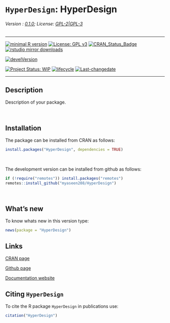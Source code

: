 
# `HyperDesign`: HyperDesign

###### Version : [0.1.0](https://myaseen208.com/HyperDesign/); License: [GPL-2\|GPL-3](https://www.r-project.org/Licenses/)

------------------------------------------------------------------------

[![minimal R
version](https://img.shields.io/badge/R%3E%3D-2.10.0-6666ff.svg)](https://cran.r-project.org/)
[![License: GPL
v3](https://img.shields.io/badge/License-GPL%20v3-blue.svg)](https://www.gnu.org/licenses/gpl-3.0)
[![CRAN_Status_Badge](https://www.r-pkg.org/badges/version-last-release/HyperDesign)](https://cran.r-project.org/package=HyperDesign)
[![rstudio mirror
downloads](https://cranlogs.r-pkg.org/badges/grand-total/HyperDesign?color=green)](https://CRAN.R-project.org/package=HyperDesign)
<!-- [![packageversion](https://img.shields.io/badge/Package%20version-0.2.3.3-orange.svg)](https://github.com/myaseen208/HyperDesign) -->

[![develVersion](https://img.shields.io/badge/devel%20version-0.1.0-orange.svg)](https://github.com/myaseen208/HyperDesign)

<!-- [![GitHub Download Count](https://github-basic-badges.herokuapp.com/downloads/myaseen208/HyperDesign/total.svg)] -->

[![Project Status:
WIP](https://www.repostatus.org/badges/latest/inactive.svg)](https://www.repostatus.org/#inactive)
[![lifecycle](https://img.shields.io/badge/lifecycle-stable-brightgreen.svg)](https://lifecycle.r-lib.org/articles/stages.html#stable)
[![Last-changedate](https://img.shields.io/badge/last%20change-2024--08--09-yellowgreen.svg)](https://github.com/myaseen208/HyperDesign)

------------------------------------------------------------------------

## Description

Description of your package.

   

## Installation

The package can be installed from CRAN as follows:

``` r
install.packages("HyperDesign", dependencies = TRUE)
```

 

The development version can be installed from github as follows:

``` r
if (!require("remotes")) install.packages("remotes")
remotes::install_github("myaseen208/HyperDesign")
```

   

## What’s new

To know whats new in this version type:

``` r
news(package = "HyperDesign")
```

## Links

[CRAN page](https://cran.r-project.org/package=HyperDesign)

[Github page](https://github.com/myaseen208/HyperDesign)

[Documentation website](https://myaseen208.com/HyperDesign/)

## Citing `HyperDesign`

To cite the R package `HyperDesign` in publications use:

``` r
citation("HyperDesign")
```
